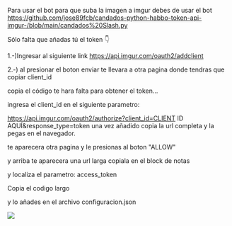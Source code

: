 Para usar el bot para que suba la imagen a imgur debes de usar el bot https://github.com/jose89fcb/candados-python-habbo-token-api-imgur-/blob/main/candados%20Slash.py

Sólo falta que añadas tú el token 👇

1.-)Ingresar al siguiente link https://api.imgur.com/oauth2/addclient

2.-) al presionar el boton enviar te llevara a otra pagina donde tendras que copiar client_id

copia el código te hara falta para obtener el token...

ingresa el client_id en el siguiente parametro:

https://api.imgur.com/oauth2/authorize?client_id=CLIENT ID AQUÍ&response_type=token una vez añadido copia la url completa y la pegas en el navegador.

te aparecera otra pagina y le presionas al boton "ALLOW"

y arriba te aparecera una url larga copiala en el block de notas

y localiza el parametro: access_token

Copia el codigo largo

y lo añades en el archivo configuracion.json



<img src="https://i.imgur.com/mPUFMJ9.png">
